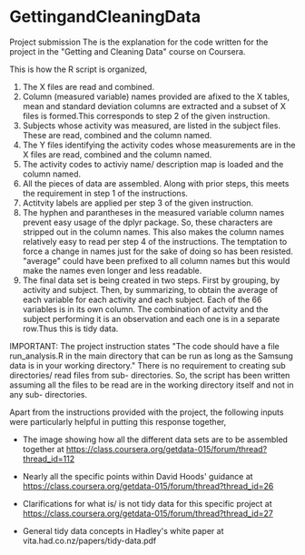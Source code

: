 # GettingandCleaningData
Project submission
The is the explanation for the code written for the project in the "Getting and Cleaning Data" course on Coursera. 

This is how the R script is organized,

1. The X files are read and combined.
2. Column (measured variable) names provided are afixed to the X tables, mean and standard deviation columns are extracted and a subset of X files is formed.This corresponds to step 2 of the given instruction.
3. Subjects whose activity was measured, are listed in the subject files. These are read, combined and the column named.
4. The Y files identifying the activity codes whose measurements are in the X files are read, combined and the column named.
5. The activity codes to activiy name/ description map is loaded and the column named. 
6. All the pieces of data are assembled. Along with prior steps, this meets the requirement in step 1 of the instructions.
7. Actitvity labels are applied per step 3 of the given instruction.
8. The hyphen and parantheses in the measured variable column names prevent easy usage of the dplyr package. So, these characters are stripped out in the column names. This also makes the column names relatively easy to read per step 4 of the instructions. The temptation to force a change in names just for the sake of doing so has been resisted. "average" could have been prefixed to all column names but this would make the names even longer and less readable.
9. The final data set is being created in two steps. First by grouping, by activity and subject. Then, by summarizing, to obtain the average of each variable for each activity and each subject. Each of the 66 variables is in its own column. The combination of actvity and the subject performing it is an observation and each one is in a separate row.Thus this is tidy data.

IMPORTANT: The project instruction states "The code should have a file run_analysis.R in the main directory that can be run as long as the Samsung data is in your working directory." There is no requirement to creating sub directories/ read files from sub- directories. So, the script has been written assuming all the files to be read are in the working directory itself and not in any sub- directories.

Apart from the instructions provided with the project, the following inputs were particularly helpful in putting this response together,

* The image showing how all the different data sets are to be assembled together at https://class.coursera.org/getdata-015/forum/thread?thread_id=112

* Nearly all the specific points within David Hoods' guidance at  https://class.coursera.org/getdata-015/forum/thread?thread_id=26

* Clarifications for what is/ is not tidy data for this specific project at https://class.coursera.org/getdata-015/forum/thread?thread_id=27

* General tidy data concepts in Hadley's white paper at vita.had.co.nz/papers/tidy-data.pdf 
